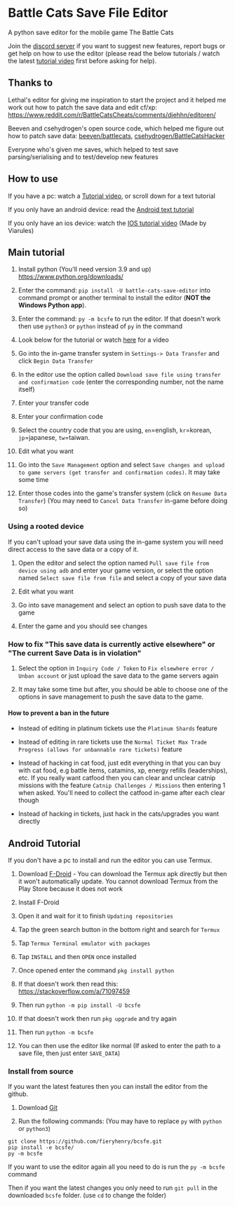 # Battle Cats Save File Editor

A python save editor for the mobile game The Battle Cats

Join the [discord server](https://discord.gg/DvmMgvn5ZB) if you want to suggest new features, report bugs or get help on how to use the editor (please read the below tutorials / watch the latest [tutorial video](https://www.youtube.com/watch?v=Kr6VaLTXOSY) first before asking for help).

## Thanks to

Lethal's editor for giving me inspiration to start the project and it helped me work out how to patch the save data and edit cf/xp: <https://www.reddit.com/r/BattleCatsCheats/comments/djehhn/editoren/>

Beeven and csehydrogen's open source code, which helped me figure out how to patch save data: [beeven/battlecats](https://github.com/beeven/battlecats), [csehydrogen/BattleCatsHacker](https://github.com/csehydrogen/BattleCatsHacker)

Everyone who's given me saves, which helped to test save parsing/serialising and to test/develop new features

## How to use

If you have a pc: watch a [Tutorial video](https://www.youtube.com/watch?v=Kr6VaLTXOSY), or scroll down for a text tutorial

If you only have an android device: read the [Android text tutorial](https://github.com/fieryhenry/BCSFE-Python#android-tutorial)

If you only have an ios device: watch the [IOS tutorial video](https://www.youtube.com/watch?v=xw-uOqQRYJ8) (Made by Viarules)

## Main tutorial

1. Install python (You'll need version 3.9 and up) <https://www.python.org/downloads/>

1. Enter the command: `pip install -U battle-cats-save-editor` into command prompt or another terminal to install the editor (**NOT the Windows Python app**).

1. Enter the command: `py -m bcsfe` to run the editor. If that doesn't work then use `python3` or `python` instead of `py` in the command

1. Look below for the tutorial or watch [here](https://www.youtube.com/watch?v=Kr6VaLTXOSY) for a video

1. Go into the in-game transfer system in `Settings-> Data Transfer` and click `Begin Data Transfer`

1. In the editor use the option called `Download save file using transfer and confirmation code` (enter the corresponding number, not the name itself)

1. Enter your transfer code

1. Enter your confirmation code

1. Select the country code that you are using, `en`=english, `kr`=korean, `jp`=japanese, `tw`=taiwan.

1. Edit what you want

1. Go into the `Save Management` option and select `Save changes and upload to game servers (get transfer and confirmation codes)`. It may take some time

1. Enter those codes into the game's transfer system (click on `Resume Data Transfer`) (You may need to `Cancel Data Transfer` in-game before doing so)

### Using a rooted device

If you can't upload your save data using the in-game system you will need direct access to the save data or a copy of it.

1. Open the editor and select the option named `Pull save file from device using adb` and enter your game version, or select the option named `Select save file from file` and select a copy of your save data

1. Edit what you want

1. Go into save management and select an option to push save data to the game

1. Enter the game and you should see changes

### How to fix "This save data is currently active elsewhere" or "The current Save Data is in violation"

1. Select the option in `Inquiry Code / Token` to `Fix elsewhere error / Unban account` or just upload the save data to the game servers again

1. It may take some time but after, you should be able to choose one of the options in save management to push the save data to the game.

#### How to prevent a ban in the future

- Instead of editing in platinum tickets use the `Platinum Shards` feature

- Instead of editing in rare tickets use the `Normal Ticket Max Trade Progress (allows for unbannable rare tickets)` feature

- Instead of hacking in cat food, just edit everything in that you can buy with cat food, e.g battle items, catamins, xp, energy refills (leaderships), etc. If you really want catfood then you can clear and unclear catnip missions with the feature `Catnip Challenges / Missions` then entering 1 when asked. You'll need to collect the catfood in-game after each clear though

- Instead of hacking in tickets, just hack in the cats/upgrades you want directly

## Android Tutorial

If you don't have a pc to install and run the editor you can use Termux.

1. Download [F-Droid](https://f-droid.org/F-Droid.apk) - You can download the Termux apk directly but then it won't automatically update. You cannot download Termux from the Play Store because it does not work

2. Install F-Droid

3. Open it and wait for it to finish `Updating repositories`

4. Tap the green search button in the bottom right and search for `Termux`

5. Tap `Termux Terminal emulator with packages`

6. Tap `INSTALL` and then `OPEN` once installed

7. Once opened enter the command `pkg install python`

8. If that doesn't work then read this: <https://stackoverflow.com/a/71097459>

9. Then run `python -m pip install -U bcsfe`

10. If that doesn't work then run `pkg upgrade` and try again

11. Then run `python -m bcsfe`

12. You can then use the editor like normal (If asked to enter the path to a save file, then just enter `SAVE_DATA`)

### Install from source

If you want the latest features then you can install the editor from the github.

1. Download [Git](https://git-scm.com/downloads)

2. Run the following commands: (You may have to replace `py` with `python` or `python3`)

```batch
git clone https://github.com/fieryhenry/bcsfe.git
pip install -e bcsfe/
py -m bcsfe
```

If you want to use the editor again all you need to do is run the `py -m bcsfe` command

Then if you want the latest changes you only need to run `git pull` in the downloaded `bcsfe` folder. (use `cd` to change the folder)
